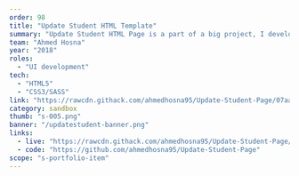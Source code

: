 ```yaml
---
order: 98
title: "Update Student HTML Template"
summary: "Update Student HTML Page is a part of a big project, I developed it with a friend two years ago (2018), built with HTML5 and CSS3 and SASS."
team: "Ahmed Hosna"
year: "2018"
roles:
  - "UI development"
tech:
  - "HTML5"
  - "CSS3/SASS"
link: "https://rawcdn.githack.com/ahmedhosna95/Update-Student-Page/07aa3e2adef8bb070b41d9ab5d1f5e50a9d07b8a/index.html"
category: sandbox
thumb: "s-005.png"
banner: "/updatestudent-banner.png"
links:
  - live: "https://rawcdn.githack.com/ahmedhosna95/Update-Student-Page/07aa3e2adef8bb070b41d9ab5d1f5e50a9d07b8a/index.html"
  - code: "https://github.com/ahmedhosna95/Update-Student-Page"
scope: "s-portfolio-item"
---
```

